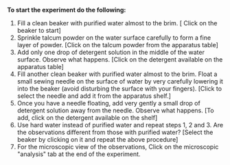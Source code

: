 **To start the experiment do the following:**

1. Fill a clean beaker with purified water almost to the brim. [ Click on the beaker to start]  
2. Sprinkle talcum powder on the water surface carefully to form a fine layer of powder. [Click on the talcum powder from the apparatus table]    
3. Add only one drop of detergent solution in the middle of the water surface. Observe what happens. [Click on the detergent available on the apparatus table]  
4. Fill another clean beaker with purified water almost to the brim. Float a small sewing needle on the surface of water by very carefully lowering it into the beaker (avoid disturbing the surface with your fingers). [Click to select the needle and add it from the apparatus shelf.]  
5. Once you have a needle floating, add very gently a small drop of detergent solution away from the needle. Observe what happens. [To add, click on the detergent available on the shelf]  
6. Use hard water instead of purified water and repeat steps 1, 2 and 3. Are the observations different from those with purified water? [Select the beaker by clicking on it and repeat the above procedure]     
7. For the microscopic view of the observations, Click on the microscopic "analysis" tab at the end of the experiment.


